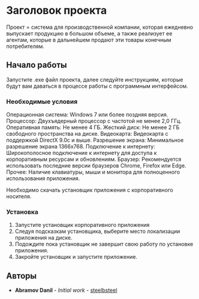 # Заголовок проекта

Проект = система для производственной компании, которая ежедневно выпускает продукцию в большом объеме, а также реализует ее агентам, которые в дальнейшем продают эти товары конечным потребителям.

## Начало работы

Запустите .exe файл проекта, далее следуйте инструкциям, которые будут вам даваться в процессе работы с программным интерфейсом.

### Необходимые условия

Операционная система: Windows 7 или более поздняя версия.
Процессор: Двухъядерный процессор с частотой не менее 2,0 ГГц.
Оперативная память: Не менее 4 ГБ.
Жесткий диск: Не менее 2 ГБ свободного пространства на диске.
Видеокарта: Видеокарта с поддержкой DirectX 9.0c и выше.
Разрешение экрана: Минимальное разрешение экрана 1366x768.
Подключение к интернету: Широкополосное подключение к интернету для доступа к корпоративным ресурсам и обновлениям.
Браузер: Рекомендуется использовать последние версии браузеров Chrome, Firefox или Edge.
Прочее: Наличие клавиатуры, мыши и монитора для полноценного использования приложения.

Необходимо скачать установщик приложения с корпоративного носителя.

### Установка

1. Запустите установщик корпоративного приложения
2. Следуя подсказкам установщика, выберите место локализации приложения на диске.
3. Подождите пока установщик не завершит свою работу по установке приложения.
4. Закройте установщик и запустите приложение.

## Авторы

* **Abramov Danil** - *Initial work* - [steelbsteel](https://github.com/steelbsteel)
